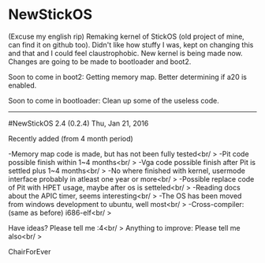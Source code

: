 # NewStickOS
(Excuse my english rip)
Remaking kernel of StickOS (old project of mine, can find it on github too).
Didn't like how stuffy I was, kept on changing this and that and I could feel claustrophobic.
New kernel is being made now.
Changes are going to be made to bootloader and boot2.

Soon to come in boot2:
  Getting memory map.
  Better determining if a20 is enabled.
  
Soon to come in bootloader:
  Clean up some of the useless code.
  
-------------------------------------------------------------------------------------------------------------------------

#NewStickOS 2.4 (0.2.4) 
Thu, Jan 21, 2016

Recently added (from 4 month period)

-Memory map code is made, but has not been fully tested<br/ >
-Pit code possible finish within 1~4 months<br/ >
-Vga code possible finish after Pit is settled plus 1~4 months<br/ >
-No where finished with kernel, usermode interface probably in atleast one year or more<br/ >
-Possible replace code of Pit with HPET usage, maybe after os is setteled<br/ >
-Reading docs about the APIC timer, seems interesting<br/ >
-The OS has been moved from windows development to ubuntu, well most<br/ >
-Cross-compiler: (same as before) i686-elf<br/ >

Have ideas? Please tell me :4<br/ >
Anything to improve: Please tell me also<br/ >

ChairForEver
